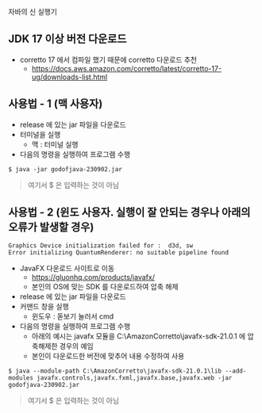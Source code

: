  자바의 신 실행기 
## JDK 17 이상 버전 다운로드 
* corretto 17 에서 컴파일 했기 때문에 corretto 다운로드 추천
  * https://docs.aws.amazon.com/corretto/latest/corretto-17-ug/downloads-list.html

## 사용법 - 1 (맥 사용자) 
* release 에 있는 jar 파일을 다운로드
* 터미널을 실행
  * 맥 : 터미널 실행
* 다음의 명령을 실행하여 프로그램 수행

```
$ java -jar godofjava-230902.jar
```
> 여기서 $ 은 입력하는 것이 아님

## 사용법 - 2 (윈도 사용자. 실행이 잘 안되는 경우나 아래의 오류가 발생할 경우)

```
Graphics Device initialization failed for :  d3d, sw
Error initializing QuantumRenderer: no suitable pipeline found
```

* JavaFX 다운로드 사이트로 이동
  * https://gluonhq.com/products/javafx/
  * 본인의 OS에 맞는 SDK 를 다운로드하여 압축 해제 
* release 에 있는 jar 파일을 다운로드
* 커맨드 창을 실행
  * 윈도우 : 돋보기 눌러서 cmd
* 다음의 명령을 실행하여 프로그램 수행
  * 아래의 예시는 javafx 모듈을 C:\AmazonCorretto\javafx-sdk-21.0.1 에 압축해제한 경우의 예임
  * 본인이 다운로드한 버전에 맞추어 내용 수정하여 사용
```
$ java --module-path C:\AmazonCorretto\javafx-sdk-21.0.1\lib --add-modules javafx.controls,javafx.fxml,javafx.base,javafx.web -jar godofjava-230902.jar
```
> 여기서 $ 은 입력하는 것이 아님

